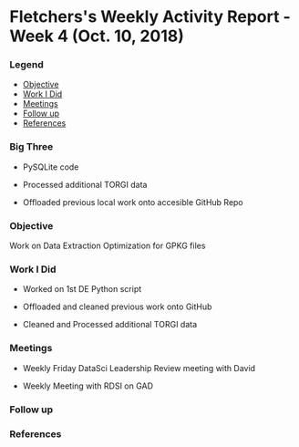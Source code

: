 # Fletchers's Weekly Activity Report - Week 4  (Oct. 10, 2018)
### Legend
- [Objective](#objective)
- [Work I Did](#work-i-did)
- [Meetings](#meetings)
- [Follow up](#follow-up)
- [References](#references)

### Big Three

- PySQLite code 

- Processed additional TORGI data

- Offloaded previous local work onto accesible GitHub Repo

### Objective
Work on Data Extraction Optimization for GPKG files

### Work I Did

- Worked on 1st DE Python script

- Offloaded and cleaned  previous work onto GitHub

- Cleaned and Processed additional TORGI data

### Meetings
 - Weekly Friday DataSci Leadership Review meeting with David
 
 - Weekly Meeting with RDSI on GAD


### Follow up

### References
